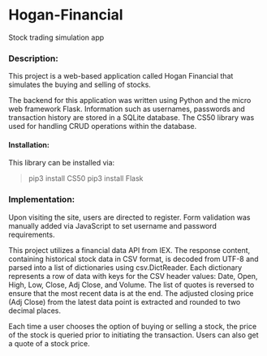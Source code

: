 # Hogan-Financial
Stock trading simulation app

### Description:
This project is a web-based application called Hogan Financial that simulates the buying and selling of stocks.

The backend for this application was written using Python and the micro web framework Flask. Information such as usernames, passwords and transaction history are stored in a SQLite database. The CS50 library was used for handling CRUD operations within the database.

#### Installation:
This library can be installed via:
>pip3 install CS50
>pip3 install Flask

### Implementation:

Upon visiting the site, users are directed to register. Form validation was manually added via JavaScript to set username and password requirements.

This project utilizes a financial data API from IEX. The response content, containing historical stock data in CSV format, is decoded from UTF-8 and parsed into a list of dictionaries using csv.DictReader. Each dictionary represents a row of data with keys for the CSV header values: Date, Open, High, Low, Close, Adj Close, and Volume.
The list of quotes is reversed to ensure that the most recent data is at the end. The adjusted closing price (Adj Close) from the latest data point is extracted and rounded to two decimal places.

Each time a user chooses the option of buying or selling a stock, the price of the stock is queried prior to initiating the transaction. Users can also get a quote of a stock price.
